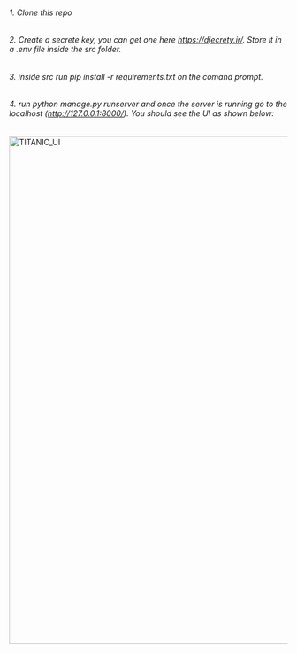 ###### 1. Clone this repo
###### 2. Create a secrete key, you can get one here https://djecrety.ir/. Store it in a .env file inside the src folder.
###### 3. inside src run pip install -r requirements.txt on the comand prompt.
###### 4. run python manage.py runserver and once the server is running go to the localhost (http://127.0.0.1:8000/). You should see the UI as shown below:
<img width="917" alt="TITANIC_UI" src="https://user-images.githubusercontent.com/27072115/189002629-dd9f54b2-54ef-447a-9eef-7abdb6c80201.PNG">


